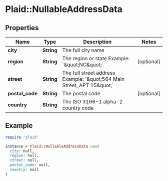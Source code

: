 # Plaid::NullableAddressData

## Properties

| Name | Type | Description | Notes |
| ---- | ---- | ----------- | ----- |
| **city** | **String** | The full city name |  |
| **region** | **String** | The region or state Example: &#x60;\&quot;NC\&quot;&#x60; | [optional] |
| **street** | **String** | The full street address Example: &#x60;\&quot;564 Main Street, APT 15\&quot;&#x60; |  |
| **postal_code** | **String** | The postal code | [optional] |
| **country** | **String** | The ISO 3166-1 alpha-2 country code |  |

## Example

```ruby
require 'plaid'

instance = Plaid::NullableAddressData.new(
  city: null,
  region: null,
  street: null,
  postal_code: null,
  country: null
)
```

